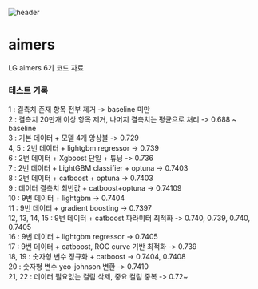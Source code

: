 ![header](https://capsule-render.vercel.app/api?type=rounded&height=300&color=gradient&text=AIMERS)

# aimers
LG aimers 6기 코드 자료

### 테스트 기록
1 : 결측치 존재 항목 전부 제거 -> baseline 미만   
2 : 결측치 20만개 이상 항목 제거, 나머지 결측치는 평균으로 처리 -> 0.688 ~ baseline   
3 : 기본 데이터 + 모델 4개 앙상블 -> 0.729   
4, 5 : 2번 데이터 + lightgbm regressor -> 0.739   
6 : 2번 데이터 + Xgboost 단일 + 튜닝 -> 0.736   
7 : 2번 데이터 + LightGBM classifier + optuna -> 0.7403   
8 : 2번 데이터 + catboost + optuna -> 0.7403   
9 : 데이터 결측치 최빈값 + catboost+optuna -> 0.74109    
10 : 9번 데이터 + lightgbm -> 0.7404    
11 : 9번 데이터 + gradient boosting -> 0.7397   
12, 13, 14, 15 : 9번 데이터 + catboost 파라미터 최적화 -> 0.740, 0.739, 0.740, 0.7405   
16 : 9번 데이터 + lightgbm regressor -> 0.7405   
17 : 9번 데이터 + catboost, ROC curve 기반 최적화 -> 0.739   
18, 19 : 숫자형 변수 정규화 + catboost -> 0.7404, 0.7408   
20 : 숫자형 변수 yeo-johnson 변환 -> 0.7410   
21, 22 : 데이터 필요없는 컬럼 삭제, 중요 컬럼 중복 -> 0.72~   

